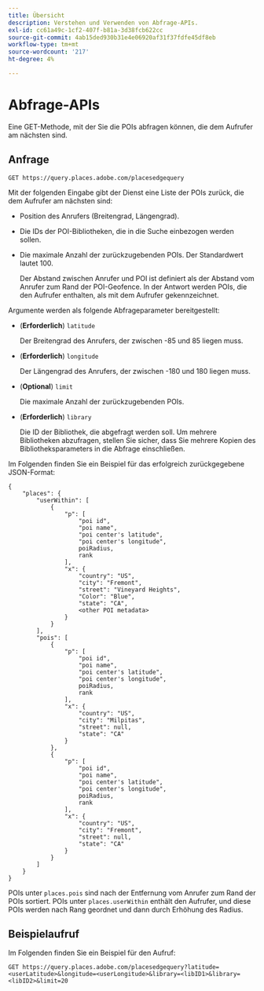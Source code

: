 ```yaml
---
title: Übersicht
description: Verstehen und Verwenden von Abfrage-APIs.
exl-id: cc61a49c-1cf2-407f-b81a-3d38fcb622cc
source-git-commit: 4ab15ded930b31e4e06920af31f37fdfe45df8eb
workflow-type: tm+mt
source-wordcount: '217'
ht-degree: 4%

---
```


# Abfrage-APIs

Eine GET-Methode, mit der Sie die POIs abfragen können, die dem Aufrufer am nächsten sind.

## Anfrage

```text
GET https://query.places.adobe.com/placesedgequery
```

Mit der folgenden Eingabe gibt der Dienst eine Liste der POIs zurück, die dem Aufrufer am nächsten sind:

* Position des Anrufers (Breitengrad, Längengrad).
* Die IDs der POI-Bibliotheken, die in die Suche einbezogen werden sollen.
* Die maximale Anzahl der zurückzugebenden POIs.  Der Standardwert lautet 100.

   Der Abstand zwischen Anrufer und POI ist definiert als der Abstand vom Anrufer zum Rand der POI-Geofence. In der Antwort werden POIs, die den Aufrufer enthalten, als mit dem Aufrufer gekennzeichnet.

Argumente werden als folgende Abfrageparameter bereitgestellt:

* (**Erforderlich**) `latitude`

   Der Breitengrad des Anrufers, der zwischen -85 und 85 liegen muss.
* (**Erforderlich**) `longitude`

   Der Längengrad des Anrufers, der zwischen -180 und 180 liegen muss.

* (**Optional**) `limit`

   Die maximale Anzahl der zurückzugebenden POIs.

* (**Erforderlich**) `library`

   Die ID der Bibliothek, die abgefragt werden soll. Um mehrere Bibliotheken abzufragen, stellen Sie sicher, dass Sie mehrere Kopien des Bibliotheksparameters in die Abfrage einschließen.

Im Folgenden finden Sie ein Beispiel für das erfolgreich zurückgegebene JSON-Format:

```markup
{
    "places": {
        "userWithin": [
            {
                "p": [
                    "poi id",
                    "poi name",
                    "poi center's latitude",
                    "poi center's longitude",
                    poiRadius,
                    rank
                ],
                "x": {
                    "country": "US",
                    "city": "Fremont",
                    "street": "Vineyard Heights",
                    "Color": "Blue",
                    "state": "CA",
                    <other POI metadata>
                }
            }
        ],
        "pois": [
            {
                "p": [
                    "poi id",
                    "poi name",
                    "poi center's latitude",
                    "poi center's longitude",
                    poiRadius,
                    rank
                ],
                "x": {
                    "country": "US",
                    "city": "Milpitas",
                    "street": null,
                    "state": "CA"
                }
            },
            {
                "p": [
                    "poi id",
                    "poi name",
                    "poi center's latitude",
                    "poi center's longitude",
                    poiRadius,
                    rank
                ],
                "x": {
                    "country": "US",
                    "city": "Fremont",
                    "street": null,
                    "state": "CA"
                }
            }
        ]
    }
}
```

POIs unter `places.pois` sind nach der Entfernung vom Anrufer zum Rand der POIs sortiert. POIs unter `places.userWithin` enthält den Aufrufer, und diese POIs werden nach Rang geordnet und dann durch Erhöhung des Radius.

## Beispielaufruf

Im Folgenden finden Sie ein Beispiel für den Aufruf:

```text
GET https://query.places.adobe.com/placesedgequery?latitude=<userLatitude>&longitude=<userLongitude>&library=<libID1>&library=<libID2>&limit=20
```
